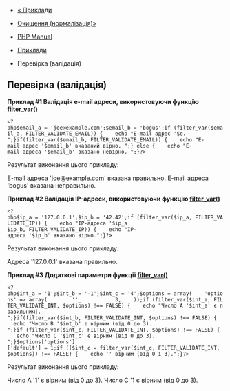 - [« Приклади](filter.examples.md)
- [Очищення (нормалізація)»](filter.examples.sanitization.md)

- [PHP Manual](index.md)
- [Приклади](filter.examples.md)
- Перевірка (валідація)

## Перевірка (валідація)

**Приклад #1 Валідація e-mail адреси, використовуючи функцію
[filter_var()](function.filter-var.md)**

` <?php$email_a = 'joe@example.com';$email_b = 'bogus';if (filter_var($email_a, FILTER_VALIDATE_EMAIL)) {    echo "E-mail адрес '$e.
";}if(filter_var($email_b, FILTER_VALIDATE_EMAIL)) {    echo "E-mail адрес '$email_b' вказаний вірно.
";} else {    echo "E-mail адреса '$email_b' вказано невірно.
";}?> `

Результат виконання цього прикладу:

E-mail адреса 'joe@example.com' вказана правильно.
E-mail адреса 'bogus' вказана неправильно.

**Приклад #2 Валідація IP-адреси, використовуючи функцію
[filter_var()](function.filter-var.md)**

` <?php$ip_a = '127.0.0.1';$ip_b = '42.42';if (filter_var($ip_a, FILTER_VALIDATE_IP)) {    echo "IP-адреса '$ip_a $ip_b, FILTER_VALIDATE_IP)) {    echo "IP-адреса '$ip_b' вказано вірно.";}?> `

Результат виконання цього прикладу:

Адреса '127.0.0.1' вказана правильно.

**Приклад #3 Додаткові параметри функції
[filter_var()](function.filter-var.md)**

`<?php$int_a = '1';$int_b = '-1';$int_c = '4';$options = array(    'options' => array(        ''_           3,    ));if (filter_var($int_a, FILTER_VALIDATE_INT, $options) !== FALSE) {    echo "Число A '$int_a' є правильним|.
";}if(filter_var($int_b, FILTER_VALIDATE_INT, $options) !== FALSE) {    echo "Число B '$int_b' є вірним (від 0 до 3).
";}if (filter_var($int_c, FILTER_VALIDATE_INT, $options) !== FALSE) {    echo "Число C '$int_c' є вірним (від 0 до 3).
";}$options['options']['default'] = 1;if (($int_c = filter_var($int_c, FILTER_VALIDATE_INT, $options)) !== FALSE) {    echo '' вірним (від 0 і 3).";}?> `

Результат виконання цього прикладу:

Число A '1' є вірним (від 0 до 3).
Число C '1 є вірним (від 0 до 3).
